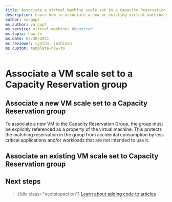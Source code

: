 ```yaml
---
title: Associate a virtual machine scale set to a Capacity Reservation group (preview)
description: Learn how to associate a new or existing virtual machine scale set to a Capacity Reservation group.
author: vargupt
ms.author: vargupt
ms.service: virtual-machines #Required
ms.topic: how-to
ms.date: 07/30/2021
ms.reviewer: cynthn, jushiman
ms.custom: template-how-to
---
```


# Associate a VM scale set to a Capacity Reservation group

<!-- intro --> 

## Associate a new VM scale set to a Capacity Reservation group

To associate a new VM to the Capacity Reservation Group, the group must be explicitly referenced as a property of the virtual machine. This protects the matching reservation in the group from accidental consumption by less critical applications and/or workloads that are not intended to use it.

<!-- API, Portal, ARM tabs -->


## Associate an existing VM scale set to Capacity Reservation group 

<!-- WORK IN PROGRESS, ASK VARUN FOR AN UPDATE -->


## Next steps

> [!div class="nextstepaction"]
> [Learn about adding code to articles](availability.md)